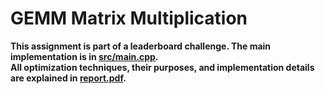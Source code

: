 # GEMM Matrix Multiplication
**This assignment is part of a leaderboard challenge. The main implementation is in [src/main.cpp](src/main.cpp).<br>All optimization techniques, their purposes, and implementation details are explained in [report.pdf](report.pdf).**

